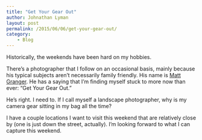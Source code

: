 ```yaml
---
title: "Get Your Gear Out"
author: Johnathan Lyman
layout: post
permalink: /2015/06/06/get-your-gear-out/
category:
    - Blog
---
```


Historically, the weekends have been hard on my hobbies.

There’s a photographer that I follow on an occasional basis, mainly because his typical subjects aren’t necessarily family friendly. His name is [Matt Granger](http://mattgranger.com). He has a saying that I’m finding myself stuck to more now than ever: “Get Your Gear Out.”

He’s right. I need to. If I call myself a landscape photographer, why is my camera gear sitting in my bag all the time?

I have a couple locations I want to visit this weekend that are relatively close by (one is just down the street, actually). I’m looking forward to what I can capture this weekend.

